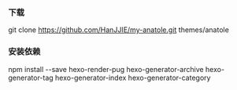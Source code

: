 ### 下载
git clone https://github.com/HanJJIE/my-anatole.git themes/anatole

### 安装依赖

npm install --save hexo-render-pug hexo-generator-archive hexo-generator-tag hexo-generator-index hexo-generator-category
